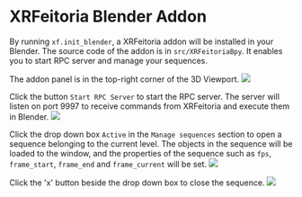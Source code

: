 # XRFeitoria Blender Addon

By running `xf.init_blender`, a XRFeitoria addon will be installed in your Blender.
The source code of the addon is in `src/XRFeitoriaBpy`.
It enables you to start RPC server and manage your sequences.

The addon panel is in the top-right corner of the 3D Viewport.
![](https://github.com/user-attachments/assets/6cbf22a4-a26e-47b3-b164-8a3f6cd76fa3)

Click the button `Start RPC Server` to start the RPC server. The server will listen on port 9997 to receive commands from XRFeitoria and execute them in Blender.
![](https://github.com/user-attachments/assets/4908eb58-7ca9-40fd-b88c-329e7727e51a)

Click the drop down box `Active` in the `Manage sequences` section to open a sequence belonging to the current level. The objects in the sequence will be loaded to the window, and the properties of the sequence such as `fps`, `frame_start`, `frame_end` and `frame_current` will be set.
![](https://github.com/user-attachments/assets/0af64a96-af06-404a-9a59-7cf13cd8e800)

Click the 'x' button beside the drop down box to close the sequence.
![](https://github.com/user-attachments/assets/6a5d9543-2e5a-406b-8f96-8de54a28b725)
